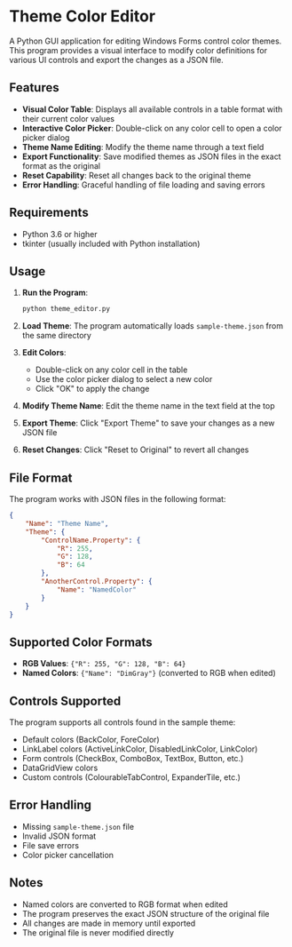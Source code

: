 # Theme Color Editor

A Python GUI application for editing Windows Forms control color themes. This program provides a visual interface to modify color definitions for various UI controls and export the changes as a JSON file.

## Features

- **Visual Color Table**: Displays all available controls in a table format with their current color values
- **Interactive Color Picker**: Double-click on any color cell to open a color picker dialog
- **Theme Name Editing**: Modify the theme name through a text field
- **Export Functionality**: Save modified themes as JSON files in the exact format as the original
- **Reset Capability**: Reset all changes back to the original theme
- **Error Handling**: Graceful handling of file loading and saving errors

## Requirements

- Python 3.6 or higher
- tkinter (usually included with Python installation)

## Usage

1. **Run the Program**:
   ```bash
   python theme_editor.py
   ```

2. **Load Theme**: The program automatically loads `sample-theme.json` from the same directory

3. **Edit Colors**:
   - Double-click on any color cell in the table
   - Use the color picker dialog to select a new color
   - Click "OK" to apply the change

4. **Modify Theme Name**: Edit the theme name in the text field at the top

5. **Export Theme**: Click "Export Theme" to save your changes as a new JSON file

6. **Reset Changes**: Click "Reset to Original" to revert all changes

## File Format

The program works with JSON files in the following format:

```json
{
    "Name": "Theme Name",
    "Theme": {
        "ControlName.Property": {
            "R": 255,
            "G": 128,
            "B": 64
        },
        "AnotherControl.Property": {
            "Name": "NamedColor"
        }
    }
}
```

## Supported Color Formats

- **RGB Values**: `{"R": 255, "G": 128, "B": 64}`
- **Named Colors**: `{"Name": "DimGray"}` (converted to RGB when edited)

## Controls Supported

The program supports all controls found in the sample theme:
- Default colors (BackColor, ForeColor)
- LinkLabel colors (ActiveLinkColor, DisabledLinkColor, LinkColor)
- Form controls (CheckBox, ComboBox, TextBox, Button, etc.)
- DataGridView colors
- Custom controls (ColourableTabControl, ExpanderTile, etc.)

## Error Handling

- Missing `sample-theme.json` file
- Invalid JSON format
- File save errors
- Color picker cancellation

## Notes

- Named colors are converted to RGB format when edited
- The program preserves the exact JSON structure of the original file
- All changes are made in memory until exported
- The original file is never modified directly

